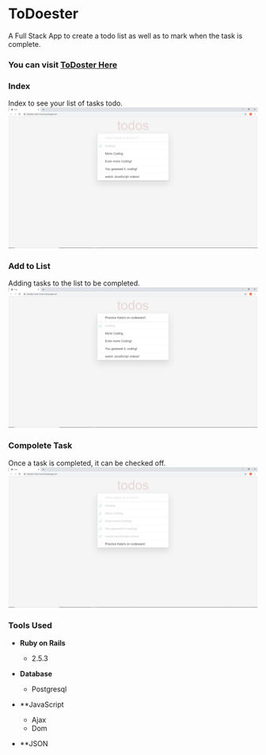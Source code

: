 # **ToDoester**

A Full Stack App to create a todo list as well as to mark when the task is complete. 

### You can visit [ToDoster Here](https://todoster-matt-munos.herokuapp.com/)

### Index
Index to see your list of tasks todo.
![ToDoster Index](https://github.com/spiraldown/todo/blob/master/todoIndex.jpg)

### Add to List
Adding tasks to the list to be completed.
![ToDoster Add to List](https://github.com/spiraldown/todo/blob/master/todoAdd.jpg)

### Compolete Task
Once a task is completed, it can be checked off. 
![ToDoster Complete Task](https://github.com/spiraldown/todo/blob/master/todoCompleteTask.jpg)




### **Tools Used**

* **Ruby on Rails**
  * 2.5.3
    
* **Database**
  * Postgresql

* **JavaScript
  * Ajax
  * Dom
  
* **JSON
